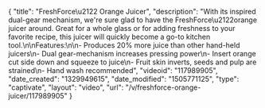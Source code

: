 {
    "title": "FreshForce\u2122 Orange Juicer",
    "description": "With its inspired dual-gear mechanism, we're sure glad to have the FreshForce\u2122orange juicer around. Great for a whole glass or for adding freshness to your favorite recipe, this juicer will quickly become a go-to kitchen tool.\n\nFeatures:\n\n- Produces 20% more juice than other hand-held juicers\n- Dual gear-mechanism increases pressing power\n- Insert orange cut side down and squeeze to juice\n- Fruit skin inverts, seeds and pulp are strained\n- Hand wash recommended",
    "videoid": "117989905",
    "date_created": "1329949615",
    "date_modified": "1505771125",
    "type": "captivate",
    "layout": "video",
    "url": "\/v\/freshforce-orange-juicer\/117989905"
}
